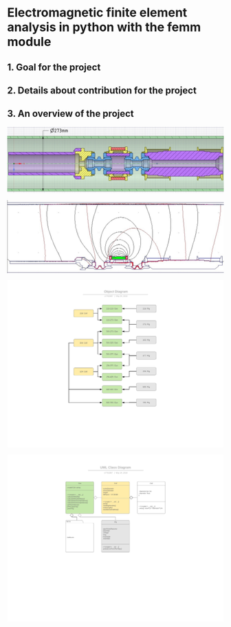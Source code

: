 # Electromagnetic finite element analysis in python with the femm module

## 1. Goal for the project

## 2. Details about contribution for the project

## 3. An overview of the project

![Object for Low freq EM analisys](OZO500/pic/OZO-500-273.jpg)

![Low freq hfrmonic EM analisys](OZO500/pic/OZO-500-273_FEM.jpg)


![Object Dagram](ObjectDiagram.jpeg)

![UML Class Dagram](UMLClassDiagram.jpeg)
